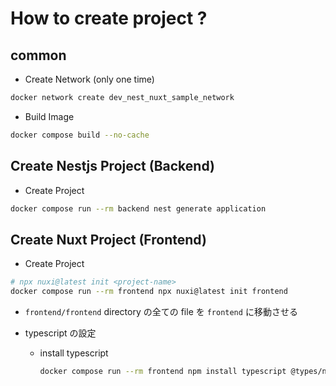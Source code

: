 # How to create project ?

## common

- Create Network (only one time)

```bash
docker network create dev_nest_nuxt_sample_network
```

- Build Image

```bash
docker compose build --no-cache
```

## Create Nestjs Project (Backend)

- Create Project

```bash
docker compose run --rm backend nest generate application
```

## Create Nuxt Project (Frontend)

- Create Project

```bash
# npx nuxi@latest init <project-name>
docker compose run --rm frontend npx nuxi@latest init frontend
```

- `frontend/frontend` directory の全ての file を `frontend` に移動させる

- typescript の設定

  - install typescript

    ```bash
    docker compose run --rm frontend npm install typescript @types/node --save-dev
    ```
